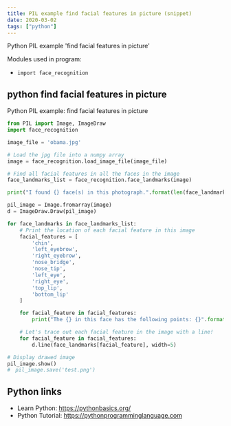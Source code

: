 ```yaml
---
title: PIL example find facial features in picture (snippet)
date: 2020-03-02
tags: ["python"]
---
```

Python PIL example 'find facial features in picture'


Modules used in program: 
* `import face_recognition`

## python find facial features in picture

Python PIL example: find facial features in picture

```python
from PIL import Image, ImageDraw
import face_recognition

image_file = 'obama.jpg' 

# Load the jpg file into a numpy array
image = face_recognition.load_image_file(image_file)

# Find all facial features in all the faces in the image
face_landmarks_list = face_recognition.face_landmarks(image)

print("I found {} face(s) in this photograph.".format(len(face_landmarks_list)))

pil_image = Image.fromarray(image)
d = ImageDraw.Draw(pil_image)

for face_landmarks in face_landmarks_list:
    # Print the location of each facial feature in this image
    facial_features = [
        'chin',
        'left_eyebrow',
        'right_eyebrow',
        'nose_bridge',
        'nose_tip',
        'left_eye',
        'right_eye',
        'top_lip',
        'bottom_lip'
    ]

    for facial_feature in facial_features:
        print("The {} in this face has the following points: {}".format(facial_feature, face_landmarks[facial_feature]))

    # Let's trace out each facial feature in the image with a line!
    for facial_feature in facial_features:
        d.line(face_landmarks[facial_feature], width=5)

# Display drawed image
pil_image.show()
#　pil_image.save('test.png')

```

## Python links

- Learn Python: https://pythonbasics.org/
- Python Tutorial: https://pythonprogramminglanguage.com
